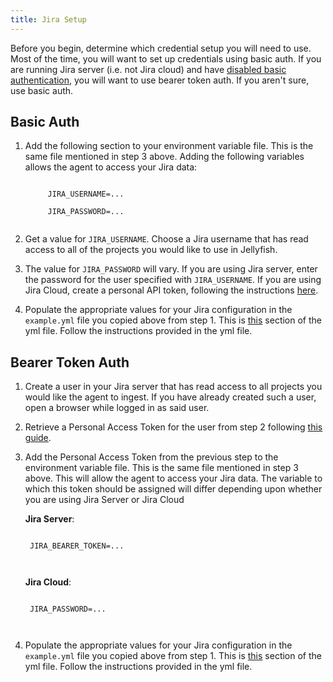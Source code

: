 ```yaml
---
title: Jira Setup
---
```


Before you begin, determine which credential setup you will need to use. Most of the time, you will want to set up credentials using basic auth. If you are running Jira server (i.e. not Jira cloud) and have [disabled basic authentication](https://confluence.atlassian.com/enterprise/disabling-basic-authentication-1044776464.html), you will want to use bearer token auth. If you aren't sure, use basic auth.

## Basic Auth

1. Add the following section to your environment variable file. This is the same file mentioned in step 3 above. Adding the following variables allows the agent to access your Jira data:
    <p class="code-block"><code>
        JIRA_USERNAME=...<br/>
        JIRA_PASSWORD=...
    </code></p>

2. Get a value for `JIRA_USERNAME`. Choose a Jira username that has read access to all of the projects you would like to use in Jellyfish.

3. The value for `JIRA_PASSWORD` will vary. If you are using Jira server, enter the password for the user specified with `JIRA_USERNAME`. If you are using Jira Cloud, create a personal API token, following the instructions [here](https://support.atlassian.com/atlassian-account/docs/manage-api-tokens-for-your-atlassian-account/).

4. Populate the appropriate values for your Jira configuration in the `example.yml` file you copied above from step 1. This is [this](https://github.com/Jellyfish-AI/jf_agent/blob/master/example.yml#L13-L111) section of the yml file. Follow the instructions provided in the yml file.

## Bearer Token Auth

1. Create a user in your Jira server that has read access to all projects you would like the agent to ingest. If you have already created such a user, open a browser while logged in as said user.

2. Retrieve a Personal Access Token for the user from step 2 following [this guide](https://confluence.atlassian.com/enterprise/using-personal-access-tokens-1026032365.html).

3. Add the Personal Access Token from the previous step to the environment variable file. This is the same file mentioned in step 3 above. This will allow the agent to access your Jira data. The variable to which this token should be assigned will differ depending upon whether you are using Jira Server or Jira Cloud<br/>

    **Jira Server**:<br/>
    <p class="code-block"><code>
    JIRA_BEARER_TOKEN=...<br/>
    </code></p>

    **Jira Cloud**:<br/>
    <p class="code-block"><code>
    JIRA_PASSWORD=...<br/>
    </code></p>

4. Populate the appropriate values for your Jira configuration in the `example.yml` file you copied above from step 1. This is [this](https://github.com/Jellyfish-AI/jf_agent/blob/master/example.yml#L13-L111) section of the yml file. Follow the instructions provided in the yml file.

